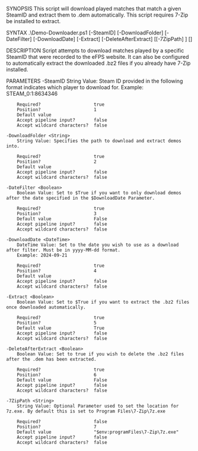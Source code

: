 SYNOPSIS
    This script will download played matches that match a given SteamID and extract them to .dem automatically. This script requires 7-Zip be installed to extract.


SYNTAX
    .\Demo-Downloader.ps1 [-SteamID] <String> [-DownloadFolder] <String> [-DateFilter] <Boolean> [-DownloadDate] <DateTime> [-Extract] <Boolean> [-DeleteAfterExtract] <Boolean> [[-7ZipPath] <String>] [<CommonParameters>]


DESCRIPTION
    Script attempts to download matches played by a specific SteamID that were recorded to the eFPS website. It can also be configured to automatically extract the downloaded .bz2 files if you already have 7-Zip installed.


PARAMETERS
    -SteamID <String>
        String Value: Steam ID provided in the following format indicates which player to download for.
        Example: STEAM_0:1:8634346

        Required?                    true
        Position?                    1
        Default value
        Accept pipeline input?       false
        Accept wildcard characters?  false

    -DownloadFolder <String>
        String Value: Specifies the path to download and extract demos into.

        Required?                    true
        Position?                    2
        Default value
        Accept pipeline input?       false
        Accept wildcard characters?  false

    -DateFilter <Boolean>
        Boolean Value: Set to $True if you want to only download demos after the date specified in the $DownloadDate Parameter.

        Required?                    true
        Position?                    3
        Default value                False
        Accept pipeline input?       false
        Accept wildcard characters?  false

    -DownloadDate <DateTime>
        DateTime Value: Set to the date you wish to use as a download after filter. Must be in yyyy-MM-dd format.
        Example: 2024-09-21

        Required?                    true
        Position?                    4
        Default value
        Accept pipeline input?       false
        Accept wildcard characters?  false

    -Extract <Boolean>
        Boolean Value: Set to $True if you want to extract the .bz2 files once downloaded automatically.

        Required?                    true
        Position?                    5
        Default value                True
        Accept pipeline input?       false
        Accept wildcard characters?  false

    -DeleteAfterExtract <Boolean>
        Boolean Value: Set to true if you wish to delete the .bz2 files after the .dem has been extracted.

        Required?                    true
        Position?                    6
        Default value                False
        Accept pipeline input?       false
        Accept wildcard characters?  false

    -7ZipPath <String>
        String Value: Optional Parameter used to set the location for 7z.exe. By default this is set to Program Files\7-Zip\7z.exe

        Required?                    false
        Position?                    7
        Default value                "$env:programFiles\7-Zip\7z.exe"
        Accept pipeline input?       false
        Accept wildcard characters?  false
